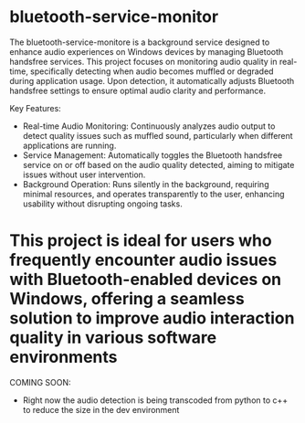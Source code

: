 # bluetooth-service-monitor

The bluetooth-service-monitore is a background service designed to enhance audio experiences on Windows devices by managing Bluetooth handsfree services.
This project focuses on monitoring audio quality in real-time, specifically detecting when audio becomes muffled or degraded during application usage.
Upon detection, it automatically adjusts Bluetooth handsfree settings to ensure optimal audio clarity and performance.

Key Features:
- Real-time Audio Monitoring: Continuously analyzes audio output to detect quality issues such as muffled sound, particularly when different applications are running.
- Service Management: Automatically toggles the Bluetooth handsfree service on or off based on the audio quality detected, aiming to mitigate issues without user intervention.
- Background Operation: Runs silently in the background, requiring minimal resources, and operates transparently to the user, enhancing usability without disrupting ongoing tasks.

This project is ideal for users who frequently encounter audio issues with Bluetooth-enabled devices on Windows,
offering a seamless solution to improve audio interaction quality in various software environments
==============================
COMING SOON:
- Right now the audio detection is being transcoded from python to c++ to reduce the size in the dev environment 
